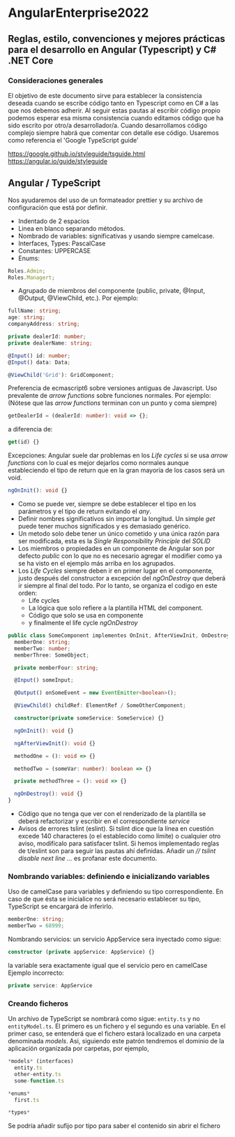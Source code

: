 # AngularEnterprise2022

## Reglas, estilo, convenciones y mejores prácticas para el desarrollo en Angular (Typescript) y C# .NET Core

### Consideraciones generales

El objetivo de este documento sirve para establecer la consistencia deseada cuando se escribe código
tanto en Typescript como en C# a las que nos debemos adherir. Al seguir estas pautas al escribir
código propio podemos esperar esa misma consistencia cuando editamos código que ha sido escrito por otro/a desarrollador/a.
Cuando desarrollamos código complejo siempre habrá que comentar con detalle ese código.
Usaremos como referencia el 'Google TypeScript guide'

https://google.github.io/styleguide/tsguide.html
https://angular.io/guide/styleguide

## Angular / TypeScript

Nos ayudaremos del uso de un formateador prettier y su archivo de configuración que está por definir.

- Indentado de 2 espacios
- Linea en blanco separando métodos.
- Nombrado de variables: significativas y usando siempre camelcase.
- Interfaces, Types: PascalCase
- Constantes: UPPERCASE
- Enums:

```typescript
Roles.Admin;
Roles.Managert;
```

- Agrupado de miembros del componente (public, private, @Input, @Output, @ViewChild, etc.). Por ejemplo:

```typescript
fullName: string;
age: string;
companyAddress: string;

private dealerId: number;
private dealerName: string;

@Input() id: number;
@Input() data: Data;

@ViewChild('Grid'): GridComponent;
```

Preferencia de ecmascript6 sobre versiones antiguas de Javascript. Uso prevalente de _arrow functions_ sobre funciones normales. Por ejemplo:
(Nótese que las _arrow functions_ terminan con un punto y coma siempre)

```typescript
getDealerId = (dealerId: number): void => {};
```

a diferencia de:

```typescript
get(id) {}
```

Excepciones: Angular suele dar problemas en los _Life cycles_ si se usa _arrow functions_ con lo cual es mejor dejarlos como normales aunque estableciendo el tipo de return que en la gran mayoría de los casos será un void.

```typescript
ngOnInit(): void {}
```

- Como se puede ver, siempre se debe establecer el tipo en los parámetros y el tipo de return evitando el _any_.
- Definir nombres significativos sin importar la longitud. Un simple _get_ puede tener muchos significados y es demasiado genérico.
- Un metodo solo debe tener un único cometido y una única razón para ser modificada, esta es la _Single Responsibility Principle_ del _SOLID_
- Los miembros o propiedades en un componente de Angular son por defecto _public_ con lo que no es necesario agregar el modifier como ya se ha visto en el ejemplo más arriba en los agrupados.
- Los _Life Cycles_ siempre deben ir en primer lugar en el componente, justo después del constructor a excepción del _ngOnDestroy_ que deberá ir siempre al final del todo. Por lo tanto, se organiza el codigo en este orden:
  - Life cycles
  - La lógica que solo refiere a la plantilla HTML del component.
  - Código que solo se usa en componente
  - y finalmente el life cycle _ngOnDestroy_

```typescript
public class SomeComponent implementes OnInit, AfterViewInit, OnDestroy {
  memberOne: string;
  memberTwo: number;
  memberThree: SomeObject;

  private memberFour: string;

  @Input() someInput;

  @Output() onSomeEvent = new EventEmitter<boolean>();

  @ViewChild() childRef: ElementRef / SomeOtherComponent;

  constructor(private someService: SomeService) {}

  ngOnInit(): void {}

  ngAfterViewInit(): void {}

  methodOne = (): void => {}

  methodTwo = (someVar: number): boolean => {}

  private methodThree = (): void => {}

  ngOnDestroy(): void {}
}
```

- Código que no tenga que ver con el renderizado de la plantilla se deberá refactorizar y escribir en el correspondiente _service_
- Avisos de errores tslint (eslint). Si tslint dice que la línea en cuestión excede 140 characteres (o el establecido como límite) o cualquier otro aviso, modifícalo para satisfacer tslint. Si hemos implementado reglas de t/eslint son para seguir las pautas ahí definidas. Añadir un _// tslint disable next line ..._ es profanar este documento.

### Nombrando variables: definiendo e inicializando variables

Uso de camelCase para variables y definiendo su tipo correspondiente. En caso de que ésta se inicialice no será necesario establecer su tipo, TypeScript se encargará de inferirlo.

```typescript
memberOne: string;
memberTwo = 68999;
```

Nombrando servicios: un servicio AppService sera inyectado como sigue:

```typescript
constructor (private appService: AppService) {}
```

la variable sera exactamente igual que el servicio pero en camelCase
Ejemplo incorrecto:

```typescript
private service: AppService
```

### Creando ficheros

Un archivo de TypeScript se nombrará como sigue:
`entity.ts` y no `entityModel.ts`. El primero es un fichero y el segundo es una variable. En el primer caso, se entenderá que el fichero estará localizado en una carpeta denominada _models_. Asi, siguiendo este patrón tendremos el dominio de la aplicación organizada por carpetas, por ejemplo,

```typescript
*models* (interfaces)
  entity.ts
  other-entity.ts
  some-function.ts

*enums*
  first.ts

*types*
```

Se podría añadir sufijo por tipo para saber el contenido sin abrir el fichero

